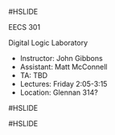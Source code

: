 #HSLIDE

EECS 301

Digital Logic Laboratory

* Instructor: John Gibbons
* Assistant: Matt McConnell
* TA: TBD
* Lectures: Friday 2:05-3:15
* Location: Glennan 314? 

#HSLIDE


#HSLIDE